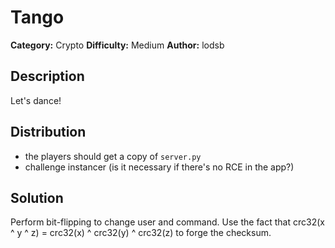 # Tango
**Category:** Crypto
**Difficulty:** Medium
**Author:** lodsb

## Description

Let's dance!

## Distribution

- the players should get a copy of `server.py`
- challenge instancer (is it necessary if there's no RCE in the app?)

## Solution

Perform bit-flipping to change user and command. Use the fact that crc32(x ^ y ^ z) = crc32(x) ^ crc32(y) ^ crc32(z) to forge the checksum.
